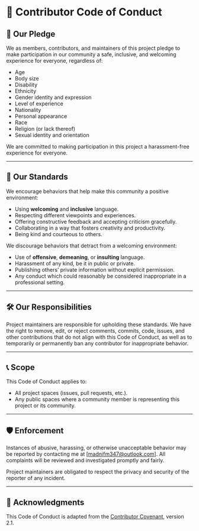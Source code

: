 # 💬 Contributor Code of Conduct

## 🌟 Our Pledge

We as members, contributors, and maintainers of this project pledge to make participation in our community a safe, inclusive, and welcoming experience for everyone, regardless of:
- Age
- Body size
- Disability
- Ethnicity
- Gender identity and expression
- Level of experience
- Nationality
- Personal appearance
- Race
- Religion (or lack thereof)
- Sexual identity and orientation

We are committed to making participation in this project a harassment-free experience for everyone.

---

## 🤝 Our Standards

We encourage behaviors that help make this community a positive environment:

- Using **welcoming** and **inclusive** language.
- Respecting different viewpoints and experiences.
- Offering constructive feedback and accepting criticism gracefully.
- Collaborating in a way that fosters creativity and productivity.
- Being kind and courteous to others.

We discourage behaviors that detract from a welcoming environment:

- Use of **offensive**, **demeaning**, or **insulting** language.
- Harassment of any kind, be it in public or private.
- Publishing others’ private information without explicit permission.
- Any conduct which could reasonably be considered inappropriate in a professional setting.

---

## 🛠️ Our Responsibilities

Project maintainers are responsible for upholding these standards. We have the right to remove, edit, or reject comments, commits, code, issues, and other contributions that do not align with this Code of Conduct, as well as to temporarily or permanently ban any contributor for inappropriate behavior.

---

## 📞 Scope

This Code of Conduct applies to:
- All project spaces (issues, pull requests, etc.).
- Any public spaces where a community member is representing this project or its community.

---

## 🛡️ Enforcement

Instances of abusive, harassing, or otherwise unacceptable behavior may be reported by contacting me at [madnifm347@outlook.com]. All complaints will be reviewed and investigated promptly and fairly.

Project maintainers are obligated to respect the privacy and security of the reporter of any incident.

---

## 🙏 Acknowledgments

This Code of Conduct is adapted from the [Contributor Covenant](https://www.contributor-covenant.org/), version 2.1.
